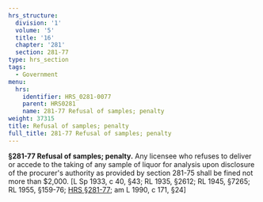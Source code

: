 ```yaml
---
hrs_structure:
  division: '1'
  volume: '5'
  title: '16'
  chapter: '281'
  section: 281-77
type: hrs_section
tags:
  - Government
menu:
  hrs:
    identifier: HRS_0281-0077
    parent: HRS0281
    name: 281-77 Refusal of samples; penalty
weight: 37315
title: Refusal of samples; penalty
full_title: 281-77 Refusal of samples; penalty
---
```

**§281-77 Refusal of samples; penalty.** Any licensee who refuses to deliver or accede to the taking of any sample of liquor for analysis upon disclosure of the procurer's authority as provided by section 281-75 shall be fined not more than $2,000\. [L Sp 1933, c 40, §43; RL 1935, §2612; RL 1945, §7265; RL 1955, §159-76; [HRS §281-77](/title-16/chapter-281/section-281-77/); am L 1990, c 171, §24]